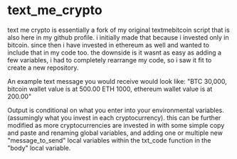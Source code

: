 # text_me_crypto

text me crypto is essentially a fork of my original textmebitcoin script that is also here in my github profile. i initially made that because i invested only in bitcoin. since then i have invested in ethereum as well and wanted to include that in my code too. the downside is it wasnt as easy as adding a few variables, i had to completely rearrange my code, so i saw it fit to create a new repository.

An example text message you would receive would look like:
"BTC 30,000, bitcoin wallet value is at 500.00
 ETH 1000, ethereum wallet value is at 200.00"
 
Output is conditional on what you enter into your environmental variables. (assumingly what you invest in each cryptocurrency). this can be further modified as more cryptocurrencies are invested in with some simple copy and paste and renaming global variables, and adding one or multiple new "message_to_send" local variables within the txt_code function in the "body" local variable.
